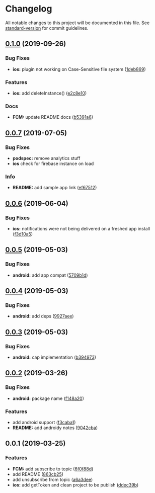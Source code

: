 # Changelog

All notable changes to this project will be documented in this file. See [standard-version](https://github.com/conventional-changelog/standard-version) for commit guidelines.

## [0.1.0](https://github.com/stewwan/capacitor-fcm/compare/v0.0.7...v0.1.0) (2019-09-26)

### Bug Fixes

- **ios:** plugin not working on Case-Sensitive file system ([1deb869](https://github.com/stewwan/capacitor-fcm/commit/1deb869))

### Features

- **ios:** add deleteInstance() ([e2c8e10](https://github.com/stewwan/capacitor-fcm/commit/e2c8e10))

### Docs

- **FCM:** update README docs ([b5391a6](https://github.com/stewwan/capacitor-fcm/commit/b5391a6))

<a name="0.0.7"></a>

## [0.0.7](https://github.com/stewwan/capacitor-fcm/compare/v0.0.6...v0.0.7) (2019-07-05)

### Bug Fixes

- **podspec:** remove analytics stuff
- **ios** check for firebase instance on load

### Info

- **README:** add sample app link ([ef67512](https://github.com/stewwan/capacitor-fcm/commit/ef67512))

<a name="0.0.6"></a>

## [0.0.6](https://github.com/stewwan/capacitor-fcm/compare/v0.0.5...v0.0.6) (2019-06-04)

### Bug Fixes

- **ios:** notifications were not being delivered on a freshed app install ([f3d10a5](https://github.com/stewwan/capacitor-fcm/commit/f3d10a5))

<a name="0.0.5"></a>

## [0.0.5](https://github.com/stewwan/capacitor-fcm/compare/v0.0.4...v0.0.5) (2019-05-03)

### Bug Fixes

- **android:** add app compat ([5709b1d](https://github.com/stewwan/capacitor-fcm/commit/5709b1d))

<a name="0.0.4"></a>

## [0.0.4](https://github.com/stewwan/capacitor-fcm/compare/v0.0.3...v0.0.4) (2019-05-03)

### Bug Fixes

- **android:** add deps ([9927aee](https://github.com/stewwan/capacitor-fcm/commit/9927aee))

<a name="0.0.3"></a>

## [0.0.3](https://github.com/stewwan/capacitor-fcm/compare/v0.0.2...v0.0.3) (2019-05-03)

### Bug Fixes

- **android:** cap implementation ([b394973](https://github.com/stewwan/capacitor-fcm/commit/b394973))

<a name="0.0.2"></a>

## [0.0.2](https://github.com/stewwan/capacitor-fcm/compare/v0.0.1...v0.0.2) (2019-03-26)

### Bug Fixes

- **android:** package name ([f148a20](https://github.com/stewwan/capacitor-fcm/commit/f148a20))

### Features

- add android support ([f3caba1](https://github.com/stewwan/capacitor-fcm/commit/f3caba1))
- **README:** add androidy notes ([9042cba](https://github.com/stewwan/capacitor-fcm/commit/9042cba))

<a name="0.0.1"></a>

## 0.0.1 (2019-03-25)

### Features

- **FCM:** add subscribe to topic ([6f0f88d](https://github.com/stewwan/capacitor-fcm/commit/6f0f88d))
- add README ([863cb25](https://github.com/stewwan/capacitor-fcm/commit/863cb25))
- add unsubscribe from topic ([a6a3dee](https://github.com/stewwan/capacitor-fcm/commit/a6a3dee))
- **ios:** add getToken and clean project to be publish ([ddec39b](https://github.com/stewwan/capacitor-fcm/commit/ddec39b))
